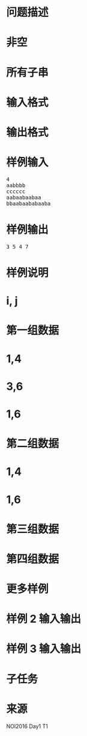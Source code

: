 

# 问题描述



# 非空



# 所有子串



# 输入格式



# 输出格式



# 样例输入


<pre>4
aabbbb
cccccc
aabaabaabaa
bbaabaababaaba
</pre>

# 样例输出


<pre>3 5 4 7
</pre>

# 样例说明



# i, j



# 第一组数据



# 1,4



# 3,6



# 1,6



# 第二组数据



# 1,4



# 1,6



# 第三组数据



# 第四组数据



# 更多样例



# 样例 2 输入输出



# 样例 3 输入输出



# 子任务



# 来源


<p>
NOI2016 Day1 T1
</p>

